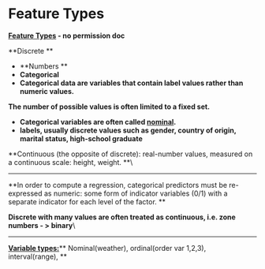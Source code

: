 # Feature Types

****[**Feature Types**](http://www.biostat.umn.edu/\~will/6470stuff/Class09-12/Handout09.pdf)** - no permission doc**

**Discrete **

* **Numbers **
* **Categorical**
* **Categorical data are variables that contain label values rather than numeric values.**

**The number of possible values is often limited to a fixed set.**

* **Categorical variables are often called **[**nominal**](https://en.wikipedia.org/wiki/Nominal_category)**.**
* **labels, usually discrete values such as gender, country of origin, marital status, high-school graduate**

**Continuous (the opposite of discrete): real-number values, measured on a continuous scale: height, weight. **\
****

**In order to compute a regression, categorical predictors must be re-expressed as numeric: some form of indicator variables (0/1) with a separate indicator for each level of the factor. **

**Discrete with many values are often treated as continuous, i.e. zone numbers - > binary**\
****

[**Variable types:**](http://www.socialresearchmethods.net/kb/measlevl.php)** Nominal(weather), ordinal(order var 1,2,3), interval(range), **

